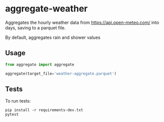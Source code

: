 # aggregate-weather

Aggregates the hourly weather data from https://api.open-meteo.com/ into days, saving to a parquet file.

By default, aggregates rain and shower values


## Usage

```python
from aggregate import aggregate

aggregate(target_file='weather-aggregate.parquet')
```

## Tests

To run tests:

```shell
pip install -r requirements-dev.txt
pytest
```
